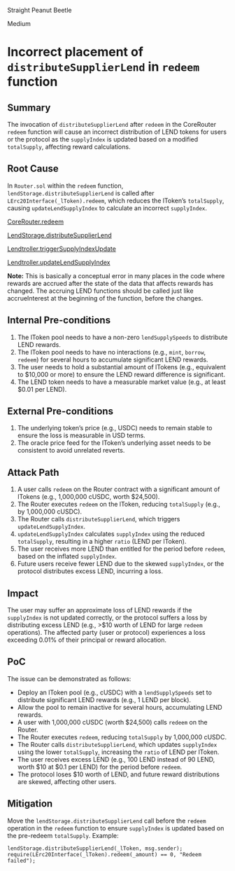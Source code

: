 Straight Peanut Beetle

Medium

# Incorrect placement of `distributeSupplierLend` in `redeem` function

## Summary
The invocation of `distributeSupplierLend` after `redeem` in the CoreRouter `redeem` function will cause an incorrect distribution of LEND tokens for users or the protocol as the `supplyIndex` is updated based on a modified `totalSupply`, affecting reward calculations.

## Root Cause
In `Router.sol` within the `redeem` function, `lendStorage.distributeSupplierLend` is called after `LErc20Interface(_lToken).redeem`, which reduces the lToken’s `totalSupply`, causing `updateLendSupplyIndex` to calculate an incorrect `supplyIndex`.

[CoreRouter.redeem](https://github.com/sherlock-audit/2025-05-lend-audit-contest/blob/713372a1ccd8090ead836ca6b1acf92e97de4679/Lend-V2/src/LayerZero/CoreRouter.sol#L127-L127)

[LendStorage.distributeSupplierLend](https://github.com/sherlock-audit/2025-05-lend-audit-contest/blob/713372a1ccd8090ead836ca6b1acf92e97de4679/Lend-V2/src/LayerZero/LendStorage.sol#L303-L303)

[Lendtroller.triggerSupplyIndexUpdate](https://github.com/sherlock-audit/2025-05-lend-audit-contest/blob/713372a1ccd8090ead836ca6b1acf92e97de4679/Lend-V2/src/Lendtroller.sol#L1263-L1263)

[Lendtroller.updateLendSupplyIndex](https://github.com/sherlock-audit/2025-05-lend-audit-contest/blob/713372a1ccd8090ead836ca6b1acf92e97de4679/Lend-V2/src/Lendtroller.sol#L1279-L1279)

**Note:** This is basically a conceptual error in many places in the code where rewards are accrued after the state of the data that affects rewards has changed. The accruing LEND functions should be called just like accrueInterest at the beginning of the function, before the changes.

## Internal Pre-conditions
1. The lToken pool needs to have a non-zero `lendSupplySpeeds` to distribute LEND rewards.
2. The lToken pool needs to have no interactions (e.g., `mint`, `borrow`, `redeem`) for several hours to accumulate significant LEND rewards.
3. The user needs to hold a substantial amount of lTokens (e.g., equivalent to $10,000 or more) to ensure the LEND reward difference is significant.
4. The LEND token needs to have a measurable market value (e.g., at least $0.01 per LEND).

## External Pre-conditions
1. The underlying token’s price (e.g., USDC) needs to remain stable to ensure the loss is measurable in USD terms.
2. The oracle price feed for the lToken’s underlying asset needs to be consistent to avoid unrelated reverts.

## Attack Path
1. A user calls `redeem` on the Router contract with a significant amount of lTokens (e.g., 1,000,000 cUSDC, worth $24,500).
2. The Router executes `redeem` on the lToken, reducing `totalSupply` (e.g., by 1,000,000 cUSDC).
3. The Router calls `distributeSupplierLend`, which triggers `updateLendSupplyIndex`.
4. `updateLendSupplyIndex` calculates `supplyIndex` using the reduced `totalSupply`, resulting in a higher `ratio` (LEND per lToken).
5. The user receives more LEND than entitled for the period before `redeem`, based on the inflated `supplyIndex`.
6. Future users receive fewer LEND due to the skewed `supplyIndex`, or the protocol distributes excess LEND, incurring a loss.

## Impact
The user may suffer an approximate loss of LEND rewards if the `supplyIndex` is not updated correctly, or the protocol suffers a loss by distributing excess LEND (e.g., >$10 worth of LEND for large `redeem` operations). The affected party (user or protocol) experiences a loss exceeding 0.01% of their principal or reward allocation.

## PoC
The issue can be demonstrated as follows:
- Deploy an lToken pool (e.g., cUSDC) with a `lendSupplySpeeds` set to distribute significant LEND rewards (e.g., 1 LEND per block).
- Allow the pool to remain inactive for several hours, accumulating LEND rewards.
- A user with 1,000,000 cUSDC (worth $24,500) calls `redeem` on the Router.
- The Router executes `redeem`, reducing `totalSupply` by 1,000,000 cUSDC.
- The Router calls `distributeSupplierLend`, which updates `supplyIndex` using the lower `totalSupply`, increasing the `ratio` of LEND per lToken.
- The user receives excess LEND (e.g., 100 LEND instead of 90 LEND, worth $10 at $0.1 per LEND) for the period before `redeem`.
- The protocol loses $10 worth of LEND, and future reward distributions are skewed, affecting other users.

## Mitigation
Move the `lendStorage.distributeSupplierLend` call before the `redeem` operation in the `redeem` function to ensure `supplyIndex` is updated based on the pre-redeem `totalSupply`. Example:
```solidity
lendStorage.distributeSupplierLend(_lToken, msg.sender);
require(LErc20Interface(_lToken).redeem(_amount) == 0, "Redeem failed");
```